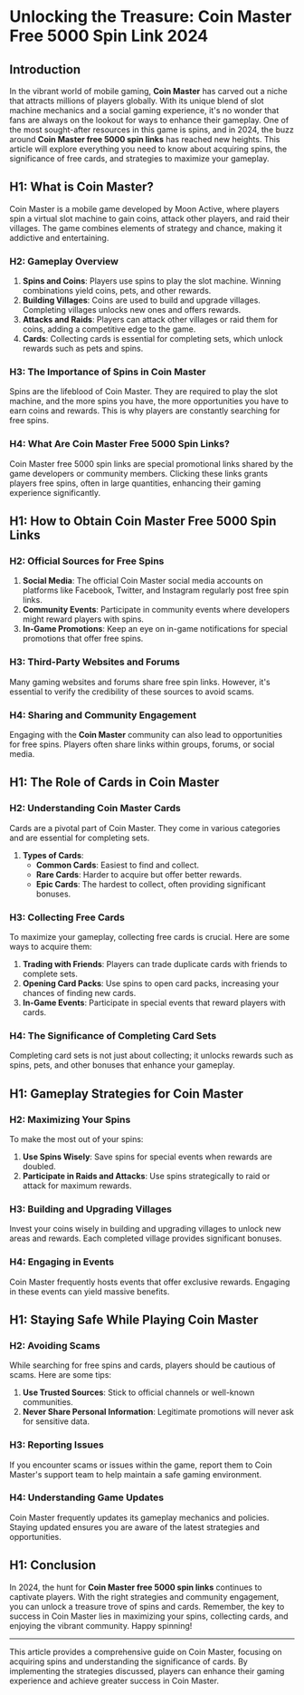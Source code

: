 # Unlocking the Treasure: Coin Master Free 5000 Spin Link 2024

## Introduction

In the vibrant world of mobile gaming, **Coin Master** has carved out a niche that attracts millions of players globally. With its unique blend of slot machine mechanics and a social gaming experience, it's no wonder that fans are always on the lookout for ways to enhance their gameplay. One of the most sought-after resources in this game is spins, and in 2024, the buzz around **Coin Master free 5000 spin links** has reached new heights. This article will explore everything you need to know about acquiring spins, the significance of free cards, and strategies to maximize your gameplay.

## H1: What is Coin Master?

Coin Master is a mobile game developed by Moon Active, where players spin a virtual slot machine to gain coins, attack other players, and raid their villages. The game combines elements of strategy and chance, making it addictive and entertaining.

### H2: Gameplay Overview

1. **Spins and Coins**: Players use spins to play the slot machine. Winning combinations yield coins, pets, and other rewards.
2. **Building Villages**: Coins are used to build and upgrade villages. Completing villages unlocks new ones and offers rewards.
3. **Attacks and Raids**: Players can attack other villages or raid them for coins, adding a competitive edge to the game.
4. **Cards**: Collecting cards is essential for completing sets, which unlock rewards such as pets and spins.

### H3: The Importance of Spins in Coin Master

Spins are the lifeblood of Coin Master. They are required to play the slot machine, and the more spins you have, the more opportunities you have to earn coins and rewards. This is why players are constantly searching for free spins.

### H4: What Are Coin Master Free 5000 Spin Links?

Coin Master free 5000 spin links are special promotional links shared by the game developers or community members. Clicking these links grants players free spins, often in large quantities, enhancing their gaming experience significantly.

## H1: How to Obtain Coin Master Free 5000 Spin Links

### H2: Official Sources for Free Spins

1. **Social Media**: The official Coin Master social media accounts on platforms like Facebook, Twitter, and Instagram regularly post free spin links.
2. **Community Events**: Participate in community events where developers might reward players with spins.
3. **In-Game Promotions**: Keep an eye on in-game notifications for special promotions that offer free spins.

### H3: Third-Party Websites and Forums

Many gaming websites and forums share free spin links. However, it's essential to verify the credibility of these sources to avoid scams.

### H4: Sharing and Community Engagement

Engaging with the **Coin Master** community can also lead to opportunities for free spins. Players often share links within groups, forums, or social media.

## H1: The Role of Cards in Coin Master

### H2: Understanding Coin Master Cards

Cards are a pivotal part of Coin Master. They come in various categories and are essential for completing sets.

1. **Types of Cards**:
   - **Common Cards**: Easiest to find and collect.
   - **Rare Cards**: Harder to acquire but offer better rewards.
   - **Epic Cards**: The hardest to collect, often providing significant bonuses.

### H3: Collecting Free Cards

To maximize your gameplay, collecting free cards is crucial. Here are some ways to acquire them:

1. **Trading with Friends**: Players can trade duplicate cards with friends to complete sets.
2. **Opening Card Packs**: Use spins to open card packs, increasing your chances of finding new cards.
3. **In-Game Events**: Participate in special events that reward players with cards.

### H4: The Significance of Completing Card Sets

Completing card sets is not just about collecting; it unlocks rewards such as spins, pets, and other bonuses that enhance your gameplay.

## H1: Gameplay Strategies for Coin Master

### H2: Maximizing Your Spins

To make the most out of your spins:

1. **Use Spins Wisely**: Save spins for special events when rewards are doubled.
2. **Participate in Raids and Attacks**: Use spins strategically to raid or attack for maximum rewards.

### H3: Building and Upgrading Villages

Invest your coins wisely in building and upgrading villages to unlock new areas and rewards. Each completed village provides significant bonuses.

### H4: Engaging in Events

Coin Master frequently hosts events that offer exclusive rewards. Engaging in these events can yield massive benefits.

## H1: Staying Safe While Playing Coin Master

### H2: Avoiding Scams

While searching for free spins and cards, players should be cautious of scams. Here are some tips:

1. **Use Trusted Sources**: Stick to official channels or well-known communities.
2. **Never Share Personal Information**: Legitimate promotions will never ask for sensitive data.

### H3: Reporting Issues

If you encounter scams or issues within the game, report them to Coin Master's support team to help maintain a safe gaming environment.

### H4: Understanding Game Updates

Coin Master frequently updates its gameplay mechanics and policies. Staying updated ensures you are aware of the latest strategies and opportunities.

## H1: Conclusion

In 2024, the hunt for **Coin Master free 5000 spin links** continues to captivate players. With the right strategies and community engagement, you can unlock a treasure trove of spins and cards. Remember, the key to success in Coin Master lies in maximizing your spins, collecting cards, and enjoying the vibrant community. Happy spinning! 

---

This article provides a comprehensive guide on Coin Master, focusing on acquiring spins and understanding the significance of cards. By implementing the strategies discussed, players can enhance their gaming experience and achieve greater success in Coin Master.
